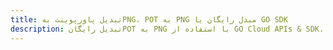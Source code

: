 ---title: تبدیل پاورپوینت بهPNG، POT به PNG مبدل رایگان یا GO SDKdescription: تبدیل رایگانPOT به PNG با استفاده از GO Cloud APIs & SDK. همچنین اسناد Microsoft PowerPoint را در Cloud ایجاد، ویرایش و رندر کنید.---